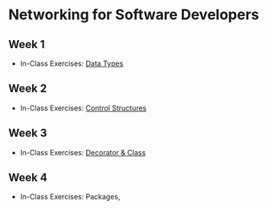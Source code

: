 # Networking for Software Developers

## Week 1

- In-Class Exercises: [Data Types](Week01)

## Week 2

- In-Class Exercises: [Control Structures](Week02)

## Week 3

- In-Class Exercises: [Decorator & Class](Week03)

## Week 4

- In-Class Exercises: Packages, 
